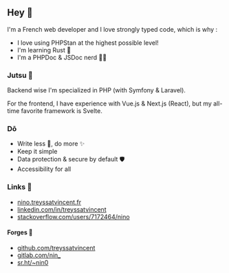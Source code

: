 ## Hey 👋

I'm a French web developer and I love strongly typed code, which is why :

- I love using PHPStan at the highest possible level!
- I'm learning Rust 🦀
- I'm a PHPDoc & JSDoc nerd 👨‍💻

### Jutsu 🥷

Backend wise I'm specialized in PHP (with Symfony & Laravel).

For the frontend, I have experience with Vue.js & Next.js (React), but my all-time favorite framework is Svelte.

### Dō

- Write less 🦥, do more ✨
- Keep it simple
- Data protection & secure by default 🛡️
- Accessibility for all

### Links 🔗

- [nino.treyssatvincent.fr](https://nino.treyssatvincent.fr)
- [linkedin.com/in/treyssatvincent](https://www.linkedin.com/in/treyssatvincent/)
- [stackoverflow.com/users/7172464/nino](https://stackoverflow.com/users/7172464/nino)

#### Forges 🔨

- [github.com/treyssatvincent](https://github.com/treyssatvincent/)
- [gitlab.com/nin\_](https://gitlab.com/nin_/)
- [sr.ht/~nin0](https://sr.ht/~nin0/)
